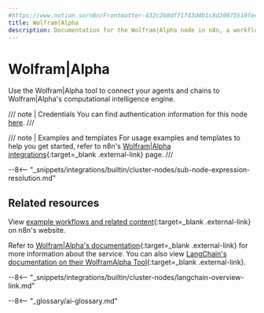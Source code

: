 ```yaml
---
#https://www.notion.so/n8n/Frontmatter-432c2b8dff1f43d4b1c8d20075510fe4
title: Wolfram|Alpha
description: Documentation for the Wolfram|Alpha node in n8n, a workflow automation platform. Includes details of operations and configuration, and links to examples and credentials information.
---
```


# Wolfram|Alpha

Use the Wolfram|Alpha tool to connect your agents and chains to Wolfram|Alpha's computational intelligence engine.

/// note | Credentials
You can find authentication information for this node [here](/integrations/builtin/credentials/wolframalpha/).
///

/// note | Examples and templates
For usage examples and templates to help you get started, refer to n8n's [Wolfram|Alpha integrations](https://n8n.io/integrations/wolframoralpha/){:target=_blank .external-link} page.
///

--8<-- "_snippets/integrations/builtin/cluster-nodes/sub-node-expression-resolution.md"

## Related resources

View [example workflows and related content](https://n8n.io/integrations/wolframoralpha/){:target=_blank .external-link} on n8n's website.

Refer to [Wolfram|Alpha's documentation](https://products.wolframalpha.com/api){:target=_blank .external-link} for more information about the service. You can also view [LangChain's documentation on their WolframAlpha Tool](https://js.langchain.com/docs/modules/agents/tools/integrations/wolframalpha){:target=_blank .external-link}.

--8<-- "_snippets/integrations/builtin/cluster-nodes/langchain-overview-link.md"

--8<-- "_glossary/ai-glossary.md"
